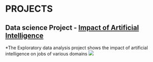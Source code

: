 # PROJECTS
##  Data science Project - [Impact of Artificial Intelligence](https://github.com/Sharanrajs/Impact-of-Artificial-Intelligence)
*The Exploratory data analysis project shows the impact of artificial intelligence on jobs of various domains
![]([https://github.com/Sharanrajs/portfollio/blob/main/images/image.jpg](https://github.com/Sharanrajs/portfollio/blob/main/images/new%201.png)https://github.com/Sharanrajs/portfollio/blob/main/images/new%201.png)
